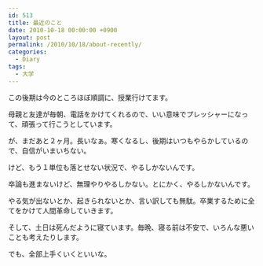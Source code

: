 ```yaml
---
id: 513
title: 最近のこと
date: 2010-10-18 00:00:00 +0900
layout: post
permalink: /2010/10/18/about-recently/
categories:
  - Diary
tags:
  - 大学
---
```

この後期は今のところほぼ順調に、授業行けてます。
  
母親と友達が毎朝、電話をかけてくれるので、いい意味でプレッシャーになって、頑張って行こうとしています。
  
<!--more-->

が、まだあと２ヶ月。長いなぁ。寒くなるし、後期はいつもやらかしているので、自信がいまいちない。
  
けど、もう１単位も落とせない状況で、やるしかないんです。
  
卒論も進まないけど、無理やりやるしかない。とにかく、やるしかないんです。

やる気が出ないとか、起きられないとか、言い訳しても無駄。卒業するために全てをかけて人間革命していきます。

そして、土日は死んだように寝ています。毎晩、寝る前は不安で、いろんな悪いことも考えたりします。

でも、全部上手くいくといいな。
